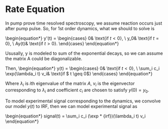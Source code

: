 # Rate Equation

In pump prove time resolved spectroscopy, we assume reaction occurs just after pump pulse. So, for 1st order dynamics, what we should to solve is

\begin{equation*}
y'(t) = \begin{cases}
0& \text{if $t < 0$}, \\
y_0& \text{if $t=0$}, \\
Ay(t)& \text{if $t>0$}.
\end{cases}
\end{equation*}

Ususally, y is modeled to sum of the exponential decays, so we can assume the matrix A could be diagonalizable.

Then, 
\begin{equation*}
y(t) = \begin{cases}
0& \text{if $t < 0$}, \\
\sum_i c_i \exp(\lambda_i t) v_i& \text{if $ t \geq 0$}
\end{cases}
\end{equation*}

Where $\lambda_i$ is $i$th eigenvalue of the matrix $A$, $v_i$ is the eigenvector corresponding to $\lambda_i$ and coefficient $c_i$ are chosen to satisfy $y(0)=y_0$.

To model experimental signal corresponding to the dynamics, we convolve our model $y(t)$ to IRF, then we can model experimental signal as

\begin{equation*}
signal(t) = \sum_i c_i (\exp * {irf})(\lambda_i t) v_i
\end{equation*}

